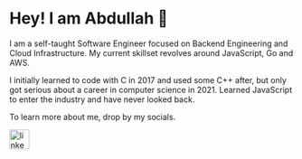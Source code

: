 # Hey! I am Abdullah 👋

I am a self-taught Software Engineer focused on Backend Engineering and Cloud Infrastructure. My current skillset revolves around JavaScript, Go and AWS.

I initially learned to code with C in 2017 and used some C++ after, but only got serious about a career in computer science in 2021. Learned JavaScript to enter the industry and have never looked back.

To learn more about me, drop by my socials.

<div align="left">
  <a href="https://www.linkedin.com/in/mabdullahabaid/" target="_blank">
    <img src="https://img.shields.io/static/v1?message=LinkedIn&logo=linkedin&label=&color=0077B5&logoColor=white&labelColor=&style=for-the-badge" height="35" alt="linkedin logo"  />
  </a>
</div>
